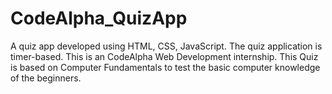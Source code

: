 # CodeAlpha_QuizApp
A quiz app developed using HTML, CSS, JavaScript. The quiz application is timer-based. This is an CodeAlpha Web Development internship.
This Quiz is based on Computer Fundamentals to test the basic computer knowledge of the beginners. 
